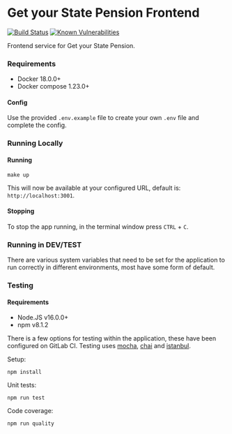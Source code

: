 # Get your State Pension Frontend
[![Build Status](https://travis-ci.org/dwp/gysp-customer-frontend.svg?branch=master)](https://travis-ci.org/dwp/gysp-customer-frontend) [![Known Vulnerabilities](https://snyk.io/test/github/dwp/gysp-customer-frontend/badge.svg)](https://snyk.io/test/github/dwp/gysp-customer-frontend)

Frontend service for Get your State Pension.

### Requirements

* Docker 18.0.0+
* Docker compose 1.23.0+

#### Config

Use the provided `.env.example` file to create your own `.env` file and complete the config.

### Running Locally

#### Running

```
make up
```

This will now be available at your configured URL, default is: `http://localhost:3001`.

#### Stopping

To stop the app running, in the terminal window press `CTRL` + `C`.

### Running in DEV/TEST

There are various system variables that need to be set for the application to run correctly in different environments, most have some form of default.

### Testing

#### Requirements

* Node.JS v16.0.0+
* npm v8.1.2

There is a few options for testing within the application, these have been configured on GitLab CI. Testing uses [mocha](https://github.com/mochajs/mocha), [chai](https://github.com/chaijs/chai) and [istanbul](https://gotwarlost.github.io/istanbul/).

Setup:
```
npm install
```

Unit tests:
```
npm run test
```

Code coverage:
```
npm run quality
```
